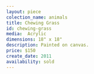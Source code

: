 ```yaml
---
layout: piece
colection_name: animals
title: Chewing Grass
id: chewing-grass
media:  Acrylic
dimensions: 18" x 18"
description: Painted on canvas.
price: $150
create_date: 2011
availability: sold
---
```

